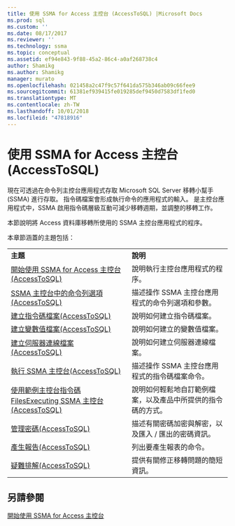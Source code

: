 ```yaml
---
title: 使用 SSMA for Access 主控台 (AccessToSQL) |Microsoft Docs
ms.prod: sql
ms.custom: ''
ms.date: 08/17/2017
ms.reviewer: ''
ms.technology: ssma
ms.topic: conceptual
ms.assetid: ef94e843-9f88-45a2-86c4-a0af268738c4
author: Shamikg
ms.author: Shamikg
manager: murato
ms.openlocfilehash: 021458a2c47f9c57f641da575b346ab09c66fee9
ms.sourcegitcommit: 61381ef939415fe019285def9450d7583df1fed0
ms.translationtype: MT
ms.contentlocale: zh-TW
ms.lasthandoff: 10/01/2018
ms.locfileid: "47818916"
---
```

# <a name="working-with-ssma-for-access-console-accesstosql"></a>使用 SSMA for Access 主控台 (AccessToSQL)
現在可透過在命令列主控台應用程式存取 Microsoft SQL Server 移轉小幫手 (SSMA) 進行存取。 指令碼檔案會形成執行命令的應用程式的輸入。 是主控台應用程式中，SSMA 啟用指令碼層級互動可減少移轉週期，並調整的移轉工作。  
  
本節說明將 Access 資料庫移轉所使用的 SSMA 主控台應用程式的程序。  
  
本章節涵蓋的主題包括：  
  
|||  
|-|-|  
|**主題**|**說明**|  
|[開始使用 SSMA for Access 主控台&#40;AccessToSQL&#41;](../../ssma/access/getting-started-with-ssma-for-access-console-accesstosql.md)|說明執行主控台應用程式的程序。|  
|[SSMA 主控台中的命令列選項&#40;AccessToSQL&#41;](../../ssma/access/command-line-options-in-ssma-console-accesstosql.md)|描述操作 SSMA 主控台應用程式的命令列選項和參數。|  
|[建立指令碼檔案&#40;AccessToSQL&#41;](../../ssma/access/creating-script-files-accesstosql.md)|說明如何建立指令碼檔案。|  
|[建立變數值檔案&#40;AccessToSQL&#41;](../../ssma/access/creating-variable-value-files-accesstosql.md)|說明如何建立的變數值檔案。|  
|[建立伺服器連線檔案&#40;AccessToSQL&#41;](../../ssma/access/creating-the-server-connection-files-accesstosql.md)|說明如何建立伺服器連線檔案。|  
|[執行 SSMA 主控台&#40;AccessToSQL&#41;](../../ssma/access/executing-the-ssma-console-accesstosql.md)|描述操作 SSMA 主控台應用程式的指令碼檔案命令。|  
|[使用範例主控台指令碼 FilesExecuting SSMA 主控台&#40;AccessToSQL&#41;](../../ssma/access/working-sample-console-script-filesexecuting-ssma-console-accesstosql.md)|說明如何輕鬆地自訂範例檔案，以及產品中所提供的指令碼的方式。|  
|[管理密碼&#40;AccessToSQL&#41;](../../ssma/access/managing-passwords-accesstosql.md)|描述有關密碼加密與解密，以及匯入 / 匯出的密碼資訊。|  
|[產生報告&#40;AccessToSQL&#41;](../../ssma/access/generating-reports-accesstosql.md)|列出要產生報表的命令。|  
|[疑難排解&#40;AccessToSQL&#41;](../../ssma/access/troubleshooting-accesstosql.md)|提供有關修正移轉問題的簡短資訊。|  
  
## <a name="see-also"></a>另請參閱  
[開始使用 SSMA for Access 主控台](getting-started-with-ssma-for-access-console-accesstosql.md)  
  
